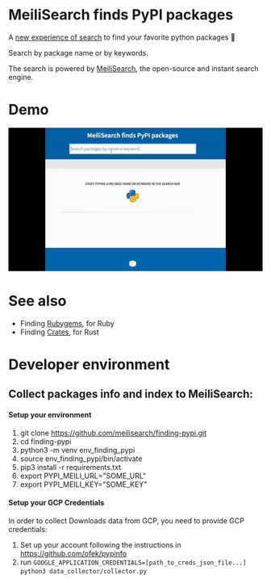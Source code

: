# MeiliSearch finds PyPI packages

A [new experience of search](https://meilisearch.github.io/finding-pypi) to find your favorite python packages 🎉

Search by package name or by keywords.

The search is powered by [MeiliSearch](https://github.com/meilisearch/MeiliSearch), the open-source and instant search engine.

# Demo

[![Finding PyPI demo gif](docs/img/demo-pypi-meili.gif)](https://meilisearch.github.io/finding-pypi)

# See also

- Finding [Rubygems](https://rubygems.meilisearch.com/), for Ruby  
- Finding [Crates](https://crates.meilisearch.com/), for Rust  

# Developer environment

## Collect packages info and index to MeiliSearch:

#### Setup your environment

1. git clone https://github.com/meilisearch/finding-pypi.git  
2. cd finding-pypi  
3. python3 -m venv env_finding_pypi  
4. source env_finding_pypi/bin/activate  
5. pip3 install -r requirements.txt  
6. export PYPI_MEILI_URL="SOME_URL"  
7. export PYPI_MEILI_KEY="SOME_KEY"  

#### Setup your GCP Credentials  

In order to collect Downloads data from GCP, you need to provide GCP credentials:  

1. Set up your account following the instructions in https://github.com/ofek/pypinfo  
2. run `GOOGLE_APPLICATION_CREDENTIALS=[path_to_creds_json_file...] python3 data_collector/collector.py`  
